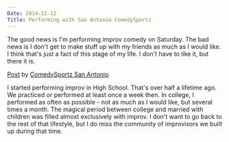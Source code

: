 ```yaml
---
Date: 2014-11-12
Title: Performing with San Antonio ComedySportz
---
```


The good news is I'm performing improv comedy on Saturday. The bad news is I don't get to make stuff up with my friends as much as I would like. I think that's just a fact of this stage of my life. I don't have to like it, but there it is. 

<div id="fb-root"></div> <script>(function(d, s, id) { var js, fjs = d.getElementsByTagName(s)[0]; if (d.getElementById(id)) return; js = d.createElement(s); js.id = id; js.src = "//connect.facebook.net/en_US/all.js#xfbml=1"; fjs.parentNode.insertBefore(js, fjs); }(document, 'script', 'facebook-jssdk'));</script>
<div class="fb-post" data-href="https://www.facebook.com/CSzSA/photos/gm.1560060184209906/10152849754265763/?type=1" data-width="466"><div class="fb-xfbml-parse-ignore"><a href="https://www.facebook.com/CSzSA/photos/gm.1560060184209906/10152849754265763/?type=1">Post</a> by <a href="https://www.facebook.com/CSzSA">ComedySportz San Antonio</a>.</div></div>


I started performing improv in High School. That's over half a lifetime ago. We practiced or performed at least once a week then. In college, I performed as often as possible - not as much as I would like, but several times a month. The magical period between college and married with children was filled almost exclusively with improv. I don't want to go back to the rest of that lifestyle, but I do miss the community of improvisors we built up during that time. 
